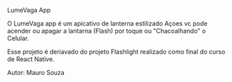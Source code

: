 LumeVaga App

O LumeVaga app é um apicativo de lanterna estilizado
Açoes vc pode acender ou apagar a lantarna (Flash) por toque ou "Chacoalhando" o Celular.

Esse projeto é deriavado do projeto Flashlight realizado como final do curso de React Native.

Autor: Mauro Souza

